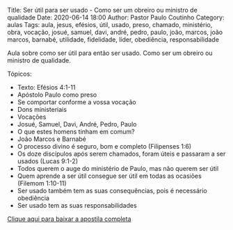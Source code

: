 Title: Ser útil para ser usado - Como ser um obreiro ou ministro de qualidade
Date: 2020-06-14 18:00
Author: Pastor Paulo Coutinho
Category: aulas
Tags: aula, jesus, efésios, útil, usado, preso, chamado, ministério, obra, vocação, josué, samuel, davi, andré, pedro, paulo, joão, marcos, joão marcos, barnabé, utilidade, fidelidade, líder, obediência, responsabilidade

Aula sobre como ser útil para então ser usado. Como ser um obreiro ou ministro de qualidade.

Tópicos:

- Texto: Efésios 4:1-11
- Apóstolo Paulo como preso
- Se comportar conforme a vossa vocação
- Dons ministeriais
- Vocações
- Josué, Samuel, Davi, André, Pedro, Paulo
- O que estes homens tinham em comum?
- João Marcos e Barnabé
- O processo divino é seguro, bom e completo (Filipenses 1:6)
- Os doze discípulos após serem chamados, foram úteis e passaram a ser usados (Lucas 9:1-2)
- Todos querem o auge do ministério de Paulo, mas não querem ser útil
- Quem aprende a ser útil consegue ser útil em todas as ocasiões (Filemom 1:10-11)
- Ser usado também tem as suas consequências, pois é necessário obediência
- Ser usado tem as suas responsabilidades


[Clique aqui para baixar a apostila completa](https://www.dropbox.com/s/76fvtltbdcxmfjj/Aula%20EBD%20-%20Ser%20%C3%BAtil%20para%20ser%20usado%20-%2014_06_2020.pdf?dl=1)